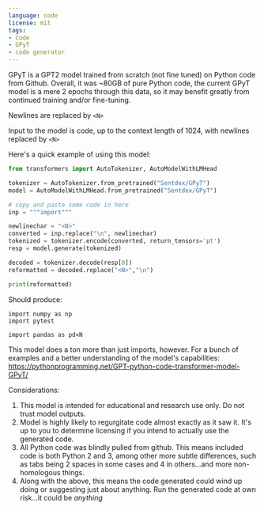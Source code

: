 ```yaml
---
language: code
license: mit
tags:
- Code
- GPyT
- code generator
---
```



GPyT is a GPT2 model trained from scratch (not fine tuned) on Python code from Github. Overall, it was ~80GB of pure Python code, the current GPyT model is a mere 2 epochs through this data, so it may benefit greatly from continued training and/or fine-tuning.

Newlines are replaced by `<N>`

Input to the model is code, up to the context length of 1024, with newlines replaced by `<N>`

Here's a quick example of using this model:

```py
from transformers import AutoTokenizer, AutoModelWithLMHead

tokenizer = AutoTokenizer.from_pretrained("Sentdex/GPyT")
model = AutoModelWithLMHead.from_pretrained("Sentdex/GPyT")

# copy and paste some code in here
inp = """import"""

newlinechar = "<N>"
converted = inp.replace("\n", newlinechar)
tokenized = tokenizer.encode(converted, return_tensors='pt')
resp = model.generate(tokenized)

decoded = tokenizer.decode(resp[0])
reformatted = decoded.replace("<N>","\n")

print(reformatted)
```

Should produce:

```
import numpy as np
import pytest

import pandas as pd<N
```


This model does a ton more than just imports, however. For a bunch of examples and a better understanding of the model's capabilities: 
https://pythonprogramming.net/GPT-python-code-transformer-model-GPyT/




Considerations: 

1. This model is intended for educational and research use only. Do not trust model outputs.
2. Model is highly likely to regurgitate code almost exactly as it saw it. It's up to you to determine licensing if you intend to actually use the generated code.
3. All Python code was blindly pulled from github. This means included code is both Python 2 and 3, among other more subtle differences, such as tabs being 2 spaces in some cases and 4 in others...and more non-homologous things.
4. Along with the above, this means the code generated could wind up doing or suggesting just about anything. Run the generated code at own risk...it could be *anything*



